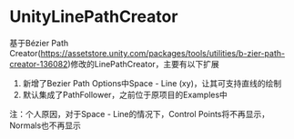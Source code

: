 # UnityLinePathCreator
基于Bézier Path Creator(https://assetstore.unity.com/packages/tools/utilities/b-zier-path-creator-136082)修改的LinePathCreator，主要有以下扩展
1. 新增了Bezier Path Options中Space - Line (xy)，让其可支持直线的绘制
2. 默认集成了PathFollower，之前位于原项目的Examples中

注：个人原因，对于Space - Line的情况下，Control Points将不再显示，Normals也不再显示
